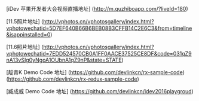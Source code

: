 [iDev 苹果开发者大会视频直播地址] (http://m.quzhiboapp.com/?liveId=180)

[11.5照片地址] (http://vphotos.cn/vphotosgallery/index.html?vphotowechatid=5D7EF640B66B6BEB08B3CFFB14C2E6C3&from=timeline&isappinstalled=0)

[11.6照片地址] (http://vphotos.cn/vphotosgallery/index.html?vphotowechatid=7EDD524570CB0A1FF0AACE37525CE8DF&code=031qZ9nA13vSIg0yNgoA1OUbnA1qZ9nP&state=STATE)

[靛青K Demo Code 地址] (https://github.com/devlinkcn/rx-sample-code)
(https://github.com/devlinkcn/rx-redux-sample-code)

[臧成威 Demo Code 地址] (https://github.com/devlinkcn/idev2016playgroud)
